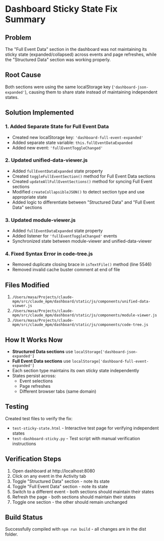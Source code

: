 # Dashboard Sticky State Fix Summary

## Problem
The "Full Event Data" section in the dashboard was not maintaining its sticky state (expanded/collapsed) across events and page refreshes, while the "Structured Data" section was working properly.

## Root Cause
Both sections were using the same localStorage key (`'dashboard-json-expanded'`), causing them to share state instead of maintaining independent states.

## Solution Implemented

### 1. **Added Separate State for Full Event Data**
   - Created new localStorage key: `'dashboard-full-event-expanded'`
   - Added separate state variable: `this.fullEventDataExpanded`
   - Added new event: `'fullEventToggleChanged'`

### 2. **Updated unified-data-viewer.js**
   - Added `fullEventDataExpanded` state property
   - Created `toggleFullEventSection()` method for Full Event Data sections
   - Created `updateAllFullEventSections()` method for syncing Full Event sections
   - Modified `createCollapsibleJSON()` to detect section type and use appropriate state
   - Added logic to differentiate between "Structured Data" and "Full Event Data" sections

### 3. **Updated module-viewer.js**
   - Added `fullEventDataExpanded` state property
   - Added listener for `'fullEventToggleChanged'` events
   - Synchronized state between module-viewer and unified-data-viewer

### 4. **Fixed Syntax Error in code-tree.js**
   - Removed duplicate closing brace in `isTextFile()` method (line 5546)
   - Removed invalid cache buster comment at end of file

## Files Modified
1. `/Users/masa/Projects/claude-mpm/src/claude_mpm/dashboard/static/js/components/unified-data-viewer.js`
2. `/Users/masa/Projects/claude-mpm/src/claude_mpm/dashboard/static/js/components/module-viewer.js`
3. `/Users/masa/Projects/claude-mpm/src/claude_mpm/dashboard/static/js/components/code-tree.js`

## How It Works Now
- **Structured Data sections** use `localStorage['dashboard-json-expanded']`
- **Full Event Data sections** use `localStorage['dashboard-full-event-expanded']`
- Each section type maintains its own sticky state independently
- States persist across:
  - Event selections
  - Page refreshes
  - Different browser tabs (same domain)

## Testing
Created test files to verify the fix:
- `test-sticky-state.html` - Interactive test page for verifying independent states
- `test-dashboard-sticky.py` - Test script with manual verification instructions

## Verification Steps
1. Open dashboard at http://localhost:8080
2. Click on any event in the Activity tab
3. Toggle "Structured Data" section - note its state
4. Toggle "Full Event Data" section - note its state
5. Switch to a different event - both sections should maintain their states
6. Refresh the page - both sections should maintain their states
7. Toggle one section - the other should remain unchanged

## Build Status
Successfully compiled with `npm run build` - all changes are in the dist folder.
